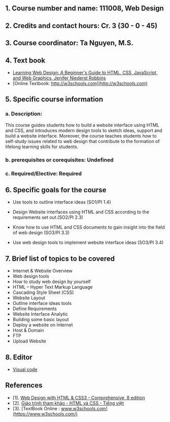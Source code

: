 ## 1.   Course number and name: 111008, Web Design
## 2.   Credits and contact hours: Cr. 3 (30 - 0 - 45)
## 3.   Course coordinator: Ta Nguyen, M.S.	   
## 4.   Text book 
- [Learning Web Design: A Beginner's Guide to HTML, CSS, JavaScript, and Web Graphics, Jenifer Niederst Robbins](https://drive.google.com/file/d/1LZOr1uqQT_AxCnJWE9FTiK3xBzbusmWM/view?usp=sharing)
- [Online Textbook: http://w3schools.com](http://w3schools.com) 
## 5.   Specific course information 
### a.   Description: 

This course guides students how to build a website interface using HTML and CSS, and introduces modern design tools to sketch ideas, support and build a website interface. Moreover, the course teaches students how to self-study issues related to web design that contribute to the formation of lifelong learning skills for students.
### b.   prerequisites or corequisites: Undefined
### c.   Required/Elective: Required 
## 6.   Specific goals for the course

- Use tools to outline interface ideas (SO1/PI 1.4)

- Design Website interfaces using HTML and CSS according to the requirements set out.(SO2/PI 2.3)

- Know how to use HTML and CSS documents to gain insight into the field of web design (SO3/PI 3.3)

- Use web design tools to implement website interface ideas (SO3/PI 3.4)
## 7.   Brief list of topics to be covered
- Internet & Website Overview
- Web design tools 
- How to study web design by yourself
- HTML – Hyper Text Markup Language
- Cascading Style Sheet (CSS) 
- Website Layout
- Outline interface ideas tools
- Define Requirements
- Website Interface Analytic
- Building some basic layout
- Deploy a website on Internet
- Host & Domain
- FTP
- Upload Website
## 8. Editor
- [Visual code](https://code.visualstudio.com/download)
## References
- [1]. [Web Design with HTML & CSS3 - Comprehensive, 8 edition](https://drive.google.com/file/d/12giFpgEPD1lvVYnQ6byDI3jZYibwOETR/view?usp=sharing)
- [2]. [Giáo trình tham khảo - HTML và CSS - Tiếng việt](https://drive.google.com/file/d/1G0M8ugNGPkwxEh8TdrF-liTxPPz3SWUJ/view?usp=sharing)
- [3]. [TextBook Online : www.w3schools.com](https://www.w3schools.com/)